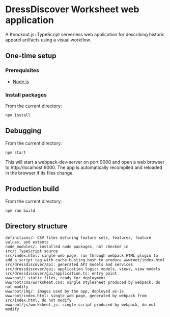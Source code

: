 # DressDiscover Worksheet web application

A Knockout.js+TypeScript serverless web application for describing historic apparel artifacts using a visual workflow.

## One-time setup

### Prerequisites

* [Node.js](https://nodejs.org)

### Install packages

From the current directory:

	npm install

## Debugging

From the current directory:

	npm start

This will start a webpack-dev-server on port 9000 and open a web browser to http://localhost:9000. The app is automatically recompiled and reloaded in the browser if its files change.

## Production build

From the current directory:

	npm run build

## Directory structure

	definitions/: CSV files defining feature sets, features, feature values, and extents
	node_modules/: installed node packages, not checked in
	src/: TypeScript source
	src/index.html: single web page, run through webpack HTML plugin to add a script tag with cache-busting hash to produce wwwroot/index.html
	src/dressdiscover/api: generated API models and services
	src/dressdiscover/gui: application logic: models, views, view models
	src/dressdiscover/gui/application.ts: entry point
	wwwroot/: static files, ready for deployment
	wwwroot/css/worksheet.css: single stylesheet produced by webpack, do not modify
	wwwroot/img/: images used by the app, deployed as-is
	wwwroot/index.html: single web page, generated by webpack from src/index.html, do not modify
	wwwroot/js/worksheet.js: single script produced by webpack, do not modify
